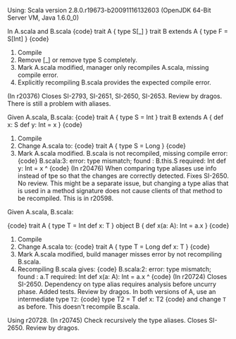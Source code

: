 Using: Scala version 2.8.0.r19673-b20091116132603 (OpenJDK 64-Bit Server VM, Java 1.6.0_0)

 In A.scala and B.scala
{code}
trait A {
	type S[_]
}
trait B extends A {
	type F = S[Int]
}
{code}

 1. Compile
 1. Remove [_] or remove type S completely.
 1. Mark A.scala modified, manager only recompiles A.scala, missing compile error.
 1. Explicitly recompiling B.scala provides the expected compile error.

(In r20376) Closes SI-2793, SI-2651, SI-2650, SI-2653. Review by dragos.
There is still a problem with aliases.

Given A.scala, B.scala:
{code}
trait A {
	type S = Int
}
trait B extends A {
	def x: S
	def y: Int = x
}
{code}

 1. Compile
 1. Change A.scala to:
{code}
trait A {
	type S = Long
}
{code}
 1. Mark A.scala modified.  B.scala is not recompiled, missing compile error:
{code}
B.scala:3: error: type mismatch;
 found   : B.this.S
 required: Int
        def y: Int = x
                     ^
{code}
(In r20476) When comparing type aliases use info instead of tpe so that the changes are correctly detected. Fixes SI-2650. No review.
This might be a separate issue, but changing a type alias that is used in a method signature does not cause clients of that method to be recompiled.  This is in r20598.

Given A.scala, B.scala:

{code}
trait A {
    type T = Int
    def x: T
}
object B {
  def x(a: A): Int = a.x
}
{code}

 1. Compile
 1. Change A.scala to:
{code}
trait A {
    type T = Long
    def x: T
}
{code}
 1. Mark A.scala modified, build manager misses error by not recompiling B.scala.
 1. Recompiling B.scala gives:
{code}
B.scala:2: error: type mismatch;
 found   : a.T
 required: Int
  def x(a: A): Int = a.x
                       ^
{code}
(In r20724) Closes SI-2650. Dependency on type alias requires analysis before uncurry phase. Added tests. Review by dragos.
In both versions of A, use an intermediate type `T2`:
{code}
  type T2 = T
  def x: T2
{code}
and change `T` as before.  This doesn't recompile B.scala.

Using r20728.
(In r20745) Check recursively the type aliases. Closes SI-2650. Review by dragos.
